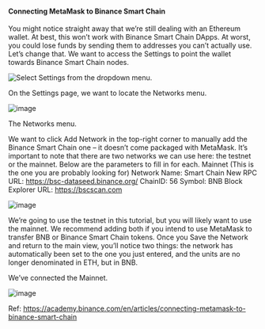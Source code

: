 
#### Connecting MetaMask to Binance Smart Chain
You might notice straight away that we’re still dealing with an Ethereum wallet. At best, this won’t work with Binance Smart Chain DApps. At worst, you could lose funds by sending them to addresses you can’t actually use.
Let’s change that. We want to access the Settings to point the wallet towards Binance Smart Chain nodes.

![Select Settings from the dropdown menu.](https://user-images.githubusercontent.com/6874962/114129914-b687e400-9929-11eb-95e3-bac65470c6b1.png)

On the Settings page, we want to locate the Networks menu.

![image](https://user-images.githubusercontent.com/6874962/114130036-edf69080-9929-11eb-818a-db05ae04499f.png)


The Networks menu.

We want to click Add Network in the top-right corner to manually add the Binance Smart Chain one – it doesn’t come packaged with MetaMask. It’s important to note that there are two networks we can use here: the testnet or the mainnet. Below are the parameters to fill in for each.
Mainnet (This is the one you are probably looking for)
Network Name: Smart Chain
New RPC URL: https://bsc-dataseed.binance.org/
ChainID: 56
Symbol: BNB
Block Explorer URL: https://bscscan.com

![image](https://user-images.githubusercontent.com/6874962/114134002-23eb4300-9931-11eb-8527-5450c48befaa.png)

We’re going to use the testnet in this tutorial, but you will likely want to use the mainnet. We recommend adding both if you intend to use MetaMask to transfer BNB or Binance Smart Chain tokens. 
Once you Save the Network and return to the main view, you’ll notice two things: the network has automatically been set to the one you just entered, and the units are no longer denominated in ETH, but in BNB.

We’ve connected the Mainnet.

![image](https://user-images.githubusercontent.com/6874962/114134197-893f3400-9931-11eb-9786-b5a5a8f3ed0e.png)



Ref: https://academy.binance.com/en/articles/connecting-metamask-to-binance-smart-chain
